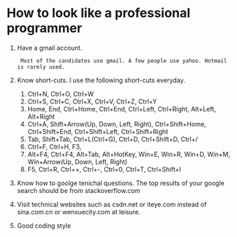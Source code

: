 # How to look like a professional programmer

1. Have a gmail account.

        Most of the candidates use gmail. A few people use yahoo. Hotmail is rarely used.

1. Know short-cuts. I use the following short-cuts everyday.
    1. Ctrl+N, Ctrl+O, Ctrl+W
    1. Ctrl+S, Ctrl+C, Ctrl+X, Ctrl+V, Ctrl+Z, Ctrl+Y
    1. Home, End, Ctrl+Home, Ctrl+End, Ctrl+Left, Ctrl+Right, Alt+Left, Alt+Right
    1. Ctrl+A, Shift+Arrow(Up, Down, Left, Right), Ctrl+Shift+Home, Ctrl+Shift+End, Ctrl+Shift+Left, Ctrl+Shift+Right
    1. Tab, Shift+Tab, Ctrl+L(Ctrl+G), Ctrl+D, Ctrl+Shift+D, Ctrl+/
    1. Ctrl+F, Ctrl+H, F3, 
    1. Alt+F4, Ctrl+F4, Alt+Tab, Alt+HotKey, Win+E, Win+R, Win+D, Win+M, Win+Arrow(Up, Down, Left, Right)
    1. F5, Ctrl+R, Ctrl++, Ctrl+-, Ctrl+0, Ctrl+T, Ctrl+Shift+I
1. Know how to goolge tenichal questions. The top results of your google search should be from stackoverflow.com
1. Visit technical websites such as csdn.net or iteye.com instead of sina.com.cn or wenxuecity.com at leisure.
1. Good coding style